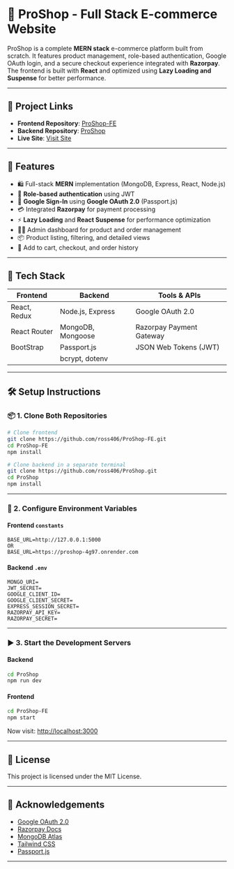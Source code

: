 # 🛒 ProShop - Full Stack E-commerce Website

ProShop is a complete **MERN stack** e-commerce platform built from scratch. It features product management, role-based authentication, Google OAuth login, and a secure checkout experience integrated with **Razorpay**. The frontend is built with **React** and optimized using **Lazy Loading and Suspense** for better performance.

---

## 🔗 Project Links

- **Frontend Repository**: [ProShop-FE](https://github.com/ross406/ProShop-FE)  
- **Backend Repository**: [ProShop](https://github.com/ross406/ProShop)  
- **Live Site**: [Visit Site](https://proshop-fe.netlify.app)

---

## 🚀 Features

- 🛍️ Full-stack **MERN** implementation (MongoDB, Express, React, Node.js)
- 🔐 **Role-based authentication** using JWT
- 🔑 **Google Sign-In** using **Google OAuth 2.0** (Passport.js)
- 💳 Integrated **Razorpay** for payment processing
- ⚡ **Lazy Loading** and **React Suspense** for performance optimization
- 🧑‍💼 Admin dashboard for product and order management
- 📦 Product listing, filtering, and detailed views
- 🛒 Add to cart, checkout, and order history

---

## 🧰 Tech Stack

| Frontend        | Backend              | Tools & APIs             |
|-----------------|----------------------|--------------------------|
| React, Redux    | Node.js, Express     | Google OAuth 2.0         |
| React Router    | MongoDB, Mongoose    | Razorpay Payment Gateway |
| BootStrap       | Passport.js          | JSON Web Tokens (JWT)    |
|                 | bcrypt, dotenv       |                          |

---

## 🛠 Setup Instructions

### 📦 1. Clone Both Repositories

```bash
# Clone frontend
git clone https://github.com/ross406/ProShop-FE.git
cd ProShop-FE
npm install

# Clone backend in a separate terminal
git clone https://github.com/ross406/ProShop.git
cd ProShop
npm install
````

---

### 🔧 2. Configure Environment Variables

#### Frontend `constants`

```constants
BASE_URL=http://127.0.0.1:5000
OR
BASE_URL=https://proshop-4g97.onrender.com
```


#### Backend `.env`

```env
MONGO_URI=
JWT_SECRET=
GOOGLE_CLIENT_ID=
GOOGLE_CLIENT_SECRET=
EXPRESS_SESSION_SECRET=
RAZORPAY_API_KEY=
RAZORPAY_SECRET=
```

---

### ▶️ 3. Start the Development Servers

#### Backend

```bash
cd ProShop
npm run dev
```

#### Frontend

```bash
cd ProShop-FE
npm start
```

Now visit: [http://localhost:3000](http://localhost:3000)

---

## 📄 License

This project is licensed under the MIT License.

---

## 🙌 Acknowledgements

* [Google OAuth 2.0](https://developers.google.com/identity)
* [Razorpay Docs](https://razorpay.com/docs)
* [MongoDB Atlas](https://www.mongodb.com/atlas)
* [Tailwind CSS](https://tailwindcss.com)
* [Passport.js](http://www.passportjs.org/)

---



